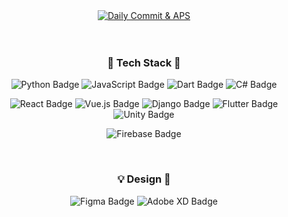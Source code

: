 <div align="center">
  <a href="https://pen2402.github.io" target="_blank">
    <img src="https://firebasestorage.googleapis.com/v0/b/notice1458-storage.appspot.com/o/Daily%20commit%20%26%20APS.svg?alt=media&token=531942e7-a8e5-4538-995a-389d7e4a1789" alt="Daily Commit & APS">
  </a>
  <br>
  <br>
  <br>
  <h3>🔧 Tech Stack 🔨</h3>
  <p>
    <img src="https://img.shields.io/badge/-Python-3776ab?style=flat-square&logo=Python&logoColor=ffffff" alt="Python Badge">
    <img src="https://img.shields.io/badge/-JavaScript-323330?style=flat-square&logo=JavaScript&logoColor=f7df1e" alt="JavaScript Badge">
    <img src="https://img.shields.io/badge/-Dart-0175c2?style=flat-square&logo=Dart" alt="Dart Badge">
    <img src="https://img.shields.io/badge/-C%23-239120?style=flat-square&logo=c-sharp" alt="C# Badge">
  </p>
  <p>
    <img src="https://img.shields.io/badge/-React-20232a?style=flat-square&logo=react" alt="React Badge">
    <img src="https://img.shields.io/badge/-Vue.js-35495e?style=flat-square&logo=vuedotjs" alt="Vue.js Badge">
    <img src="https://img.shields.io/badge/-Django-092e20?style=flat-square&logo=django" alt="Django Badge">
    <img src="https://img.shields.io/badge/-Flutter-02569b?style=flat-square&logo=flutter" alt="Flutter Badge">
    <img src="https://img.shields.io/badge/-Unity-000000?style=flat-square&logo=unity" alt="Unity Badge">
  </p>
  <p>
    <img src="https://img.shields.io/badge/-Firebase-ffca28?style=flat-square&logo=Firebase&logoColor=000000" alt="Firebase Badge">
  </p>
  <br>
  <h3>💡 Design 🎨</h3>
  <p>
    <img src="https://img.shields.io/badge/-Figma-f24e1e?style=flat-square&logo=figma&logoColor=ffffff" alt="Figma Badge">
    <img src="https://img.shields.io/badge/-Adobe%20XD-470137?style=flat-square&logo=adobexd&logoColor=ff61f6" alt="Adobe XD Badge">
  </p>
</div>